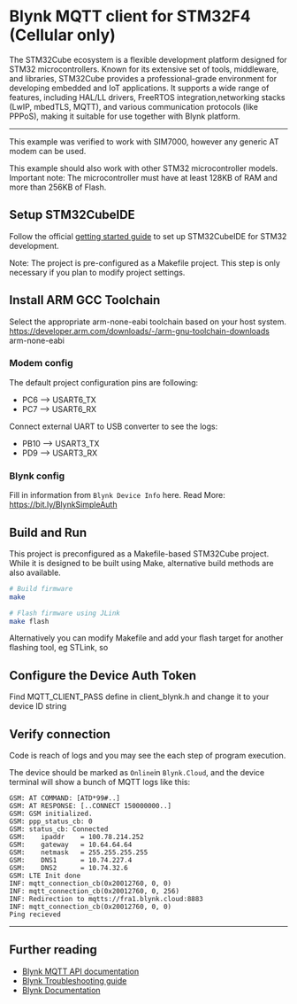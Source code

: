
# Blynk MQTT client for STM32F4 (Cellular only)

The STM32Cube ecosystem is a flexible development platform designed for STM32 microcontrollers. Known for its extensive set of tools, middleware, and libraries, STM32Cube provides a professional-grade environment for developing embedded and IoT applications. It supports a wide range of features, including HAL/LL drivers, FreeRTOS integration,networking stacks (LwIP, mbedTLS, MQTT), and various communication protocols (like PPPoS), making it suitable for use together with Blynk platform.

---

This example was verified to work with SIM7000, however any generic AT modem can be used.

This example should also work with other STM32 microcontroller models. Important note: The microcontroller must have at least 128KB of RAM and more than 256KB of Flash.

## Setup STM32CubeIDE

Follow the official [getting started guide](https://www.st.com/en/development-tools/stm32cubeide.html) to set up STM32CubeIDE for STM32 development.

Note: The project is pre-configured as a Makefile project. This step is only necessary if you plan to modify project settings.

## Install ARM GCC Toolchain

Select the appropriate arm-none-eabi toolchain based on your host system.
https://developer.arm.com/downloads/-/arm-gnu-toolchain-downloads arm-none-eabi

### Modem config

The default project configuration pins are following:
- PC6 --> USART6_TX 
- PC7 --> USART6_RX

Connect external UART to USB converter to see the logs:
- PB10 --> USART3_TX
- PD9  --> USART3_RX

### Blynk config

Fill in information from `Blynk Device Info` here.
Read More: https://bit.ly/BlynkSimpleAuth

## Build and Run

This project is preconfigured as a Makefile-based STM32Cube project. While it is designed to be built using Make, alternative build methods are also available.

```sh
# Build firmware
make

# Flash firmware using JLink
make flash
```
Alternatively you can modify Makefile and add your flash target for another flashing tool, eg STLink, so

## Configure the Device Auth Token

Find MQTT_CLIENT_PASS define in client_blynk.h and change it to your device ID string

## Verify connection

Code is reach of logs and you may see the each step of program execution.

The device should be marked as `Online`in `Blynk.Cloud`, and the device terminal will show a bunch of MQTT logs like this:

```log
GSM: AT COMMAND: [ATD*99#..]
GSM: AT RESPONSE: [..CONNECT 150000000..]
GSM: GSM initialized.
GSM: ppp_status_cb: 0
GSM: status_cb: Connected
GSM:    ipaddr    = 100.78.214.252
GSM:    gateway   = 10.64.64.64
GSM:    netmask   = 255.255.255.255
GSM:    DNS1      = 10.74.227.4
GSM:    DNS2      = 10.74.32.6
GSM: LTE Init done
INF: mqtt_connection_cb(0x20012760, 0, 0)
INF: mqtt_connection_cb(0x20012760, 0, 256)
INF: Redirection to mqtts://fra1.blynk.cloud:8883
INF: mqtt_connection_cb(0x20012760, 0, 0)
Ping recieved
```

---

## Further reading

- [Blynk MQTT API documentation](https://docs.blynk.io/en/blynk.cloud-mqtt-api/device-mqtt-api)
- [Blynk Troubleshooting guide](https://docs.blynk.io/en/troubleshooting/general-issues)
- [Blynk Documentation](https://docs.blynk.io/en)
